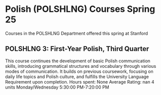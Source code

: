 # Polish (POLSHLNG) Courses Spring 25 
Courses in the POLSHLNG Department offered this spring at Stanford
 ## POLSHLNG 3: First-Year Polish, Third Quarter
This course continues the development of basic Polish communication skills, introducing grammatical structures and vocabulary through various modes of communication. It builds on previous coursework, focusing on daily life topics and Polish culture, and fulfills the University Language Requirement upon completion.
Hours spent: None
Average Rating: nan
4 units
Monday/Wednesday 5:30:00 PM-7:20:00 PM